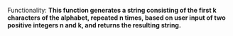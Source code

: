 Functionality: **This function generates a string consisting of the first k characters of the alphabet, repeated n times, based on user input of two positive integers n and k, and returns the resulting string.**